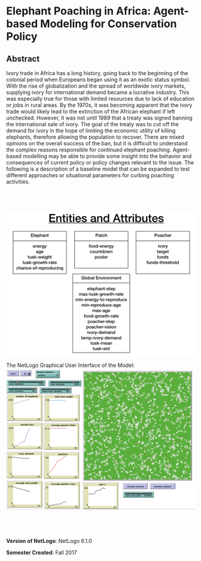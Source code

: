 # Elephant Poaching in Africa: Agent-based Modeling for Conservation Policy


## Abstract
Ivory trade in Africa has a long history, going back to the beginning of the colonial period when Europeans began using it as an exotic status symbol. With the rise of globalization and the spread of worldwide ivory markets, supplying ivory for international demand became a lucrative industry. This was especially true for those with limited resources due to lack of education or jobs in rural areas. By the 1970s, it was becoming apparent that the ivory trade would likely lead to the extinction of the African elephant if left unchecked. However, it was not until 1989 that a treaty was signed banning the international sale of ivory. The goal of the treaty was to cut off the demand for ivory in the hope of limiting the economic utility of killing elephants, therefore allowing the population to recover. There are mixed opinions on the overall success of the ban, but it is difficult to understand the complex reasons responsible for continued elephant poaching. Agent-based modelling may be able to provide some insight into the behavior and consequences of current policy or policy changes relevant to the issue. The following is a description of a baseline model that can be expanded to test different approaches or situational parameters for curbing poaching activities.

## &nbsp;
![Entities And Attributes](EntitiesAndAttributes.png)

The NetLogo Graphical User Interface of the Model: 
![The NetLogo Graphical User Interface](GUI.png)

## &nbsp;

**Version of NetLogo**: NetLogo 6.1.0

**Semester Created**: Fall 2017

